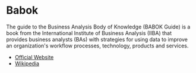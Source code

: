 # Babok

The guide to the Business Analysis Body of Knowledge (BABOK Guide) is a book from the International Institute of Business Analysis (IIBA) that provides business analysts (BAs) with strategies for using data to improve an organization's workflow processes, technology, products and services.

- [Official Website](https://www.iiba.org/career-resources/a-business-analysis-professionals-foundation-for-success/babok/)
- [Wikipedia](https://en.wikipedia.org/wiki/A_Guide_to_the_Business_Analysis_Body_of_Knowledge)
